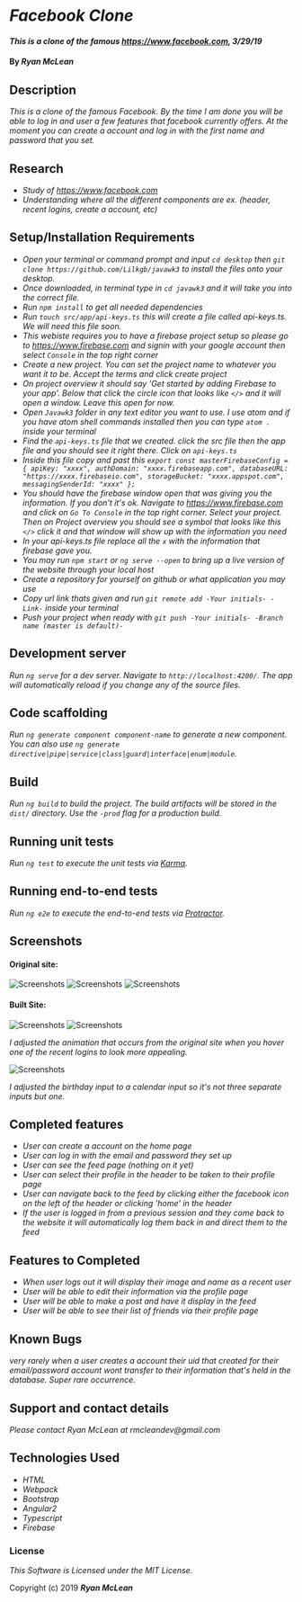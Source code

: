 # _Facebook Clone_

#### _This is a clone of the famous https://www.facebook.com, 3/29/19_

#### By _**Ryan McLean**_

## Description

_This is a clone of the famous Facebook. By the time I am done you will be able to log in and user a few features that facebook currently offers. At the moment you can create a account and log in with the first name and password that you set._

## Research

* _Study of https://www.facebook.com_
* _Understanding where all the different components are ex. (header, recent logins, create a account, etc)_

## Setup/Installation Requirements

* _Open your terminal or command prompt and input `cd desktop` then `git clone https://github.com/Lilkgb/javawk3` to install the files onto your desktop._
* _Once downloaded, in terminal type in `cd javawk3` and it will take you into the correct file._
* _Run `npm install` to get all needed dependencies_
* _Run  `touch src/app/api-keys.ts` this will create a file called api-keys.ts. We will need this file soon._
* _This webiste requires you to have a firebase project setup so please go to https://www.firebase.com and signin with your google account then select `Console` in the top right corner_
* _Create a new project. You can set the project name to whatever you want it to be. Accept the terms and click create project_
* _On project overview it should say 'Get started by adding Firebase to your app'. Below that click the circle icon that looks like `</>` and it will open a window. Leave this open for now._
* _Open `Javawk3` folder in any text editor you want to use. I use atom and if you have atom shell commands installed then you can type `atom .` inside your terminal_
* _Find the `api-keys.ts` file that we created. click the src file then the app file and you should see it right there. Click on `api-keys.ts`_
* _Inside this file copy and past this
  `export const masterFirebaseConfig = {
    apiKey: "xxxx",
    authDomain: "xxxx.firebaseapp.com",
    databaseURL: "https://xxxx.firebaseio.com",
    storageBucket: "xxxx.appspot.com",
    messagingSenderId: "xxxx"
  };`_
* _You should have the firebase window open that was giving you the information. If you don't it's ok. Navigate to https://www.firebase.com and click on `Go To Console` in the top right corner. Select your project. Then on Project overview you should see a symbol that looks like this `</>` click it and that window will show up with the information you need_
* _In your api-keys.ts file replace all the `x` with the information that firebase gave you._
* _You may run `npm start` or `ng serve --open` to bring up a live version of the website through your local host_
* _Create a repository for yourself on github or what application you may use_
* _Copy url link thats given and run `git remote add -Your initials- -Link-` inside your terminal_
* _Push your project when ready with `git push -Your initials- -Branch name (master is default)-`_

## Development server

_Run `ng serve` for a dev server. Navigate to `http://localhost:4200/`. The app will automatically reload if you change any of the source files._

## Code scaffolding

_Run `ng generate component component-name` to generate a new component. You can also use `ng generate directive|pipe|service|class|guard|interface|enum|module`._

## Build

_Run `ng build` to build the project. The build artifacts will be stored in the `dist/` directory. Use the `-prod` flag for a production build._

## Running unit tests

_Run `ng test` to execute the unit tests via [Karma](https://karma-runner.github.io)._

## Running end-to-end tests

_Run `ng e2e` to execute the end-to-end tests via [Protractor](http://www.protractortest.org/)._

## Screenshots

#### Original site:

![Screenshots](src/assets/images/originalHome.png)
![Screenshots](src/assets/images/originalRecent.png)
![Screenshots](src/assets/images/originalCreateAccount.png)

#### Built Site:

![Screenshots](src/assets/images/builtHome.png)
![Screenshots](src/assets/images/builtRecent.png)

_I adjusted the animation that occurs from the original site when you hover one of the recent logins to look more appealing._

![Screenshots](src/assets/images/builtCreateAccount.png)

_I adjusted the birthday input to a calendar input so it's not three separate inputs but one._

## Completed features

* _User can create a account on the home page_
* _User can log in with the email and password they set up_
* _User can see the feed page (nothing on it yet)_
* _User can select their profile in the header to be taken to their profile page_
* _User can navigate back to the feed by clicking either the facebook icon on the left of the header or clicking 'home' in the header_
* _If the user is logged in from a previous session and they come back to the website it will automatically log them back in and direct them to the feed_

## Features to Completed

* _When user logs out it will display their image and name as a recent user_
* _User will be able to edit their information via the profile page_
* _User will be able to make a post and have it display in the feed_
* _User will be able to see their list of friends via their profile page_

## Known Bugs

_very rarely when a user creates a account their uid that created for their email/password account wont transfer to their information that's held in the database. Super rare occurrence._

## Support and contact details

_Please contact Ryan McLean at rmcleandev@gmail.com_

## Technologies Used

* _HTML_
* _Webpack_
* _Bootstrap_
* _Angular2_
* _Typescript_
* _Firebase_

### License

*This Software is Licensed under the MIT License.*

Copyright (c) 2019 **_Ryan McLean_**
